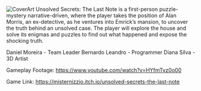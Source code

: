 ![CoverArt](https://github.com/user-attachments/assets/8bf55236-357a-4211-954d-55b7450b52b8)
Unsolved Secrets: The Last Note is a first-person puzzle-mystery narrative-driven, where the player takes the position of Alan Morris, an ex-detective, as he ventures into Emrick’s mansion, to uncover the truth behind an unsolved case. The player will explore the house and solve its enigmas and puzzles to find out what happened and expose the shocking truth.

Daniel Moreira - Team Leader
Bernardo Leandro - Programmer
Diana Silva - 3D Artist

Gameplay Footage: https://www.youtube.com/watch?v=HYfmTyz0o00

Game Link: https://misternizzio.itch.io/unsolved-secrets-the-last-note
